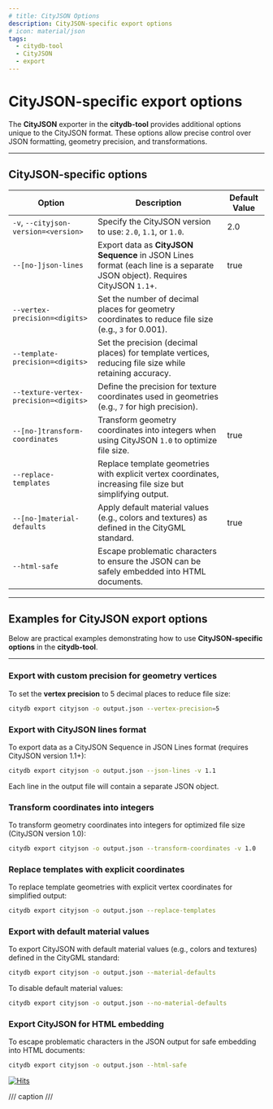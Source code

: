 ```yaml
---
# title: CityJSON Options
description: CityJSON-specific export options
# icon: material/json
tags:
  - citydb-tool
  - CityJSON
  - export
---
```


# CityJSON-specific export options

The **CityJSON** exporter in the **citydb-tool** provides additional options unique to the CityJSON format. These options allow precise control over JSON formatting, geometry precision, and transformations.

---

## CityJSON-specific options

| Option                               | Description                                                                                           | Default Value |
|--------------------------------------|-------------------------------------------------------------------------------------------------------|------------|
| `-v`, `--cityjson-version=<version>` | Specify the CityJSON version to use: `2.0`, `1.1`, or `1.0`.                                          | 2.0        |
| `--[no-]json-lines`                  | Export data as **CityJSON Sequence** in JSON Lines format (each line is a separate JSON object). Requires CityJSON `1.1`+. | true       |
| `--vertex-precision=<digits>`        | Set the number of decimal places for geometry coordinates to reduce file size (e.g., `3` for 0.001). |            |
| `--template-precision=<digits>`      | Set the precision (decimal places) for template vertices, reducing file size while retaining accuracy.|            |
| `--texture-vertex-precision=<digits>`| Define the precision for texture coordinates used in geometries (e.g., `7` for high precision).       |            |
| `--[no-]transform-coordinates`       | Transform geometry coordinates into integers when using CityJSON `1.0` to optimize file size.         | true       |
| `--replace-templates`                | Replace template geometries with explicit vertex coordinates, increasing file size but simplifying output. |            |
| `--[no-]material-defaults`           | Apply default material values (e.g., colors and textures) as defined in the CityGML standard.         | true       |
| `--html-safe`                        | Escape problematic characters to ensure the JSON can be safely embedded into HTML documents.          |            |

---

## Examples for CityJSON export options

Below are practical examples demonstrating how to use **CityJSON-specific options** in the **citydb-tool**.

---

### Export with custom precision for geometry vertices

To set the **vertex precision** to 5 decimal places to reduce file size:

```bash
citydb export cityjson -o output.json --vertex-precision=5
```

### Export with CityJSON lines format

To export data as a CityJSON Sequence in JSON Lines format (requires CityJSON version 1.1+):

```bash
citydb export cityjson -o output.json --json-lines -v 1.1
```
Each line in the output file will contain a separate JSON object.

### Transform coordinates into integers

To transform geometry coordinates into integers for optimized file size (CityJSON version 1.0):

```bash
citydb export cityjson -o output.json --transform-coordinates -v 1.0
```

### Replace templates with explicit coordinates

To replace template geometries with explicit vertex coordinates for simplified output:

```bash
citydb export cityjson -o output.json --replace-templates
```

### Export with default material values

To export CityJSON with default material values (e.g., colors and textures) defined in the CityGML standard:

```bash
citydb export cityjson -o output.json --material-defaults
```

To disable default material values:

```bash
citydb export cityjson -o output.json --no-material-defaults
```

### Export CityJSON for HTML embedding

To escape problematic characters in the JSON output for safe embedding into HTML documents:

```bash
citydb export cityjson -o output.json --html-safe
```

[![Hits](https://hits.seeyoufarm.com/api/count/incr/badge.svg?url=https%3A%2F%2F3dcitydb.github.io%2F3dcitydb-mkdocs%2Fcitydb-tool%2Fexport_cityjson%2F&count_bg=%2379C83D&title_bg=%23555555&icon=&icon_color=%23E7E7E7&title=Visitors&edge_flat=false)](https://hits.seeyoufarm.com/#history)

/// caption
///
